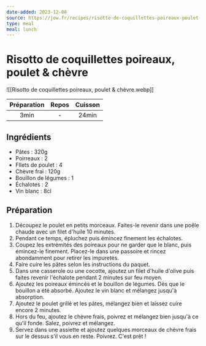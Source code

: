 ```yaml
---
date-added: 2023-12-08
source: https://jow.fr/recipes/risotto-de-coquillettes-poireaux-poulet-et-chevre-8sd7hdwmdpea4oqn16nr
type: meal
meal: lunch
---
```


# Risotto de coquillettes poireaux, poulet & chèvre

![[Risotto de coquillettes poireaux, poulet & chèvre.webp]]

| Préparation | Repos | Cuisson |
|:-----------:|:-----:|:-------:|
|    3min     |   -   |  24min  |

## Ingrédients

- Pâtes : 320g
- Poirreaux : 2
- FIlets de poulet : 4
- Chèvre frai : 120g
- Bouillon de légumes : 1
- Échalotes : 2
- Vin blanc : 8cl

## Préparation

1. Découpez le poulet en petits morceaux. Faites-le revenir dans une poêle chaude avec un filet d'huile 10 minutes.
2. Pendant ce temps, épluchez puis émincez finement les échalotes.
3. Coupez les extrémités des poireaux pour ne garder que le blanc, puis émincez-le finement. Placez-le dans une passoire et rincez abondamment pour retirer les impuretés.
4. Faire cuire les pâtes selon les instructions du paquet.
5. Dans une casserole ou une cocotte, ajoutez un filet d'huile d'olive puis faites revenir l'échalote pendant 2 minutes sur feu moyen.
6. Ajoutez les poireaux émincés et le bouillon de légumes. Dès que le bouillon a été absorbé. Ajoutez le vin blanc et mélangez jusqu'à absorption.
7. Ajoutez le poulet grillé et les pâtes, mélangez bien et laissez cuire encore 2 minutes.
8. Hors du feu, ajoutez le chèvre frais, poivrez et mélangez bien jusqu'à ce qu'il fonde. Salez, poivrez et mélangez.
9. Servez dans une assiette et ajoutez quelques morceaux de chèvre frais sur le dessus s'il vous en reste. Poivrez. C'est prêt !
